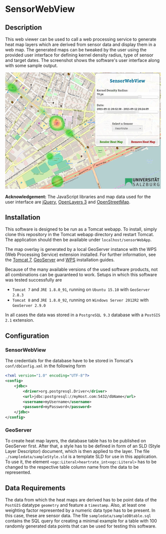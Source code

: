 # SensorWebView

## Description

This web viewer can be used to call a web processing service to generate heat
map layers which are derived from sensor data and display them in a web map.
The generated maps can be tweaked by the user using the provided user interface
for defining kernel density radius, type of sensor and target dates.
The screenshot shows the software's user interface along with some sample output. 

![Screenshot of the web app's user interface][screen]

**Acknowledgement:** The JavaScript libraries and map data used for the user interface are
[jQuery](https://jqueryui.com/), [OpenLayers 3](http://openlayers.org/) and
[OpenStreetMap](http://www.openstreetmap.org/).

## Installation

This software is designed to be run as a Tomcat webapp. To install, simply clone
this repository in the Tomcat webapp directory and restart Tomcat. The
application should then be available under `localhost/sensorWebApp`.

The map overlay is generated by a local GeoServer instance with the WPS (Web
Processing Service) extension installed. For further information, see the 
[Tomcat 7](https://tomcat.apache.org/tomcat-7.0-doc/appdev/installation.html), 
[GeoServer](http://docs.geoserver.org/stable/en/user/installation/index.html#installation)
and
[WPS](http://docs.geoserver.org/maintain/en/user/extensions/wps/install.html)
installation guides.

Because of the many available versions of the used software products, not all
combinations can be guaranteed to work. Setups in which this software was tested successfully are

- `Tomcat 7` and `JRE 1.8.0_91`, running on `Ubuntu 15.10` with `GeoServer 2.8.3`
- `Tomcat 8` and `JRE 1.8.0_92`, running on `Windows Server 2012R2` with `GeoServer 2.9.0`

In all cases the data was stored in a `PostgreSQL 9.3` database with a `PostGIS 2.1` extension.

## Configuration

### SensorWebView

The credentials for the database have to be stored in Tomcat's
`conf/dbConfig.xml` in the following form

```xml
<?xml version="1.0" encoding="UTF-8"?>
<config>
    <jdbc>
        <driver>org.postgresql.Driver</driver>
        <url>jdbc:postgresql://myHost.com:5432/dbName</url>
        <username>myUsername</username>
        <password>myPassword</password>
    </jdbc>
</config>
```

### GeoServer

To create heat map layers, the database table has to be published on GeoServer
first. After that, a style has to be defined in form of an SLD (Style Layer Descriptor) document, which is then applied to the 
layer. The file `./sampledata/sampleStyle.sld` is a template SLD for use in this application. To use it,
the element `<ogc:Literal>heartrate_int<ogc:Literal>` has to be changed to the
respective table column name from the data to be represented.

## Data Requirements

The data from which the heat maps are derived has to be point data of the
`PostGIS` datatype `geometry` and feature a `timestamp`. Also, at least one weighting factor represented
by a numeric data type has to be present. In this case, these are sensor data.
The file `sampledata/sampleDBtable.sql` contains the SQL query for creating a
minimal example for a table with 100 randomly generated data points that can be
used for testing this software.

[screen]: ./img/screen.png "Screenshot of the web app's user interface"
